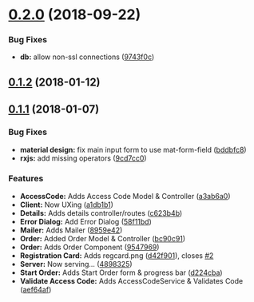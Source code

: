 <a name="0.2.0"></a>
# [0.2.0](https://github.com/jkpandassociates/2tickets4me-redeem/compare/v0.1.2...v0.2.0) (2018-09-22)


### Bug Fixes

* **db:** allow non-ssl connections ([9743f0c](https://github.com/jkpandassociates/2tickets4me-redeem/commit/9743f0c))



<a name="0.1.2"></a>
## [0.1.2](https://github.com/kenhowardpdx/2tickets4me-redeem/compare/v0.1.1...0.1.2) (2018-01-12)



<a name="0.1.1"></a>
## [0.1.1](https://github.com/kenhowardpdx/2tickets4me-redeem/compare/4898325...v0.1.1) (2018-01-07)


### Bug Fixes

* **material design:** fix main input form to use mat-form-field ([bddbfc8](https://github.com/kenhowardpdx/2tickets4me-redeem/commit/bddbfc8))
* **rxjs:** add missing operators ([9cd7cc0](https://github.com/kenhowardpdx/2tickets4me-redeem/commit/9cd7cc0))


### Features

* **AccessCode:** Adds Access Code Model & Controller ([a3ab6a0](https://github.com/kenhowardpdx/2tickets4me-redeem/commit/a3ab6a0))
* **Client:** Now UXing ([a1db1b1](https://github.com/kenhowardpdx/2tickets4me-redeem/commit/a1db1b1))
* **Details:** Adds details controller/routes ([c623b4b](https://github.com/kenhowardpdx/2tickets4me-redeem/commit/c623b4b))
* **Error Dialog:** Add Error Dialog ([58f11bd](https://github.com/kenhowardpdx/2tickets4me-redeem/commit/58f11bd))
* **Mailer:** Adds Mailer ([8959e42](https://github.com/kenhowardpdx/2tickets4me-redeem/commit/8959e42))
* **Order:** Added Order Model & Controller ([bc90c91](https://github.com/kenhowardpdx/2tickets4me-redeem/commit/bc90c91))
* **Order:** Adds Order Component ([9547969](https://github.com/kenhowardpdx/2tickets4me-redeem/commit/9547969))
* **Registration Card:** Adds regcard.png ([d42f901](https://github.com/kenhowardpdx/2tickets4me-redeem/commit/d42f901)), closes [#2](https://github.com/kenhowardpdx/2tickets4me-redeem/issues/2)
* **Server:** Now serving... ([4898325](https://github.com/kenhowardpdx/2tickets4me-redeem/commit/4898325))
* **Start Order:** Adds Start Order form & progress bar ([d224cba](https://github.com/kenhowardpdx/2tickets4me-redeem/commit/d224cba))
* **Validate Access Code:** Adds AccessCodeService & Validates Code ([aef64af](https://github.com/kenhowardpdx/2tickets4me-redeem/commit/aef64af))



